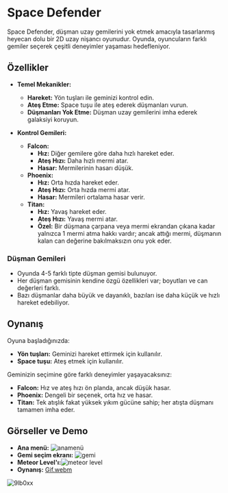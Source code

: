 # Space Defender

Space Defender, düşman uzay gemilerini yok etmek amacıyla tasarlanmış heyecan dolu bir 2D uzay nişancı oyunudur. Oyunda, oyuncuların farklı gemiler seçerek çeşitli deneyimler yaşaması hedefleniyor.

## Özellikler

- **Temel Mekanikler:**
  - **Hareket:** Yön tuşları ile geminizi kontrol edin.
  - **Ateş Etme:** Space tuşu ile ateş ederek düşmanları vurun.
  - **Düşmanları Yok Etme:** Düşman uzay gemilerini imha ederek galaksiyi koruyun.

- **Kontrol Gemileri:**
  - **Falcon:**  
    - **Hız:** Diğer gemilere göre daha hızlı hareket eder.
    - **Ateş Hızı:** Daha hızlı mermi atar.
    - **Hasar:** Mermilerinin hasarı düşük.
  - **Phoenix:**  
    - **Hız:** Orta hızda hareket eder.
    - **Ateş Hızı:** Orta hızda mermi atar.
    - **Hasar:** Mermileri ortalama hasar verir.
  - **Titan:**  
    - **Hız:** Yavaş hareket eder.
    - **Ateş Hızı:** Yavaş mermi atar.
    - **Özel:** Bir düşmana çarpana veya mermi ekrandan çıkana kadar yalnızca 1 mermi atma hakkı vardır; ancak attığı mermi, düşmanın kalan can değerine bakılmaksızın onu yok eder.

### Düşman Gemileri
- Oyunda 4-5 farklı tipte düşman gemisi bulunuyor.
- Her düşman gemisinin kendine özgü özellikleri var; boyutları ve can değerleri farklı.
- Bazı düşmanlar daha büyük ve dayanıklı, bazıları ise daha küçük ve hızlı hareket edebiliyor.

## Oynanış

Oyuna başladığınızda:
- **Yön tuşları:** Geminizi hareket ettirmek için kullanılır.
- **Space tuşu:** Ateş etmek için kullanılır.

Geminizin seçimine göre farklı deneyimler yaşayacaksınız:
- **Falcon:** Hız ve ateş hızı ön planda, ancak düşük hasar.
- **Phoenix:** Dengeli bir seçenek, orta hız ve hasar.
- **Titan:** Tek atışlık fakat yüksek yıkım gücüne sahip; her atışta düşmanı tamamen imha eder.

## Görseller ve Demo

- **Ana menü:**  ![anamenü](https://github.com/user-attachments/assets/df1229b3-fa14-40cb-a68a-6c9bf5ff3250)
- **Gemi seçim ekranı:**  ![gemi](https://github.com/user-attachments/assets/277154aa-ff09-4d6c-89b8-cac37125e43a)
- **Meteor Level'ı:**![meteor level](https://github.com/user-attachments/assets/eec6a91e-e1dc-410d-a865-c4e222324642)
- **Oynanış:** [Gif.webm](https://github.com/user-attachments/assets/f87f1207-b204-4683-8c28-e309ff2d43fb)

![9lb0xx](https://github.com/user-attachments/assets/0a1b6369-420c-4c34-8fcf-bb169c673a11)




